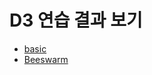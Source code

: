 # D3 연습 결과 보기
* [basic](https://econpanna.github.io/TIL/D3/basic.html)
* [Beeswarm](https://econpanna.github.io/TIL/D3/beeswarm.html)
